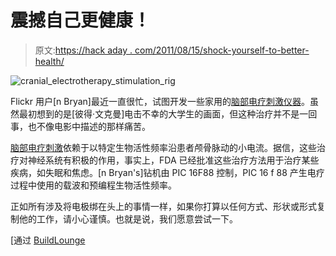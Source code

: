 # 震撼自己更健康！

> 原文:[https://hack aday . com/2011/08/15/shock-yourself-to-better-health/](https://hackaday.com/2011/08/15/shock-yourself-to-better-health/)

![cranial_electrotherapy_stimulation_rig](../Images/30c1a831d8cf0ccc6d56f8834e640478.png "cranial_electrotherapy_stimulation_rig")

Flickr 用户[n Bryan]最近一直很忙，试图开发一些家用的[脑部电疗刺激仪器](http://www.flickr.com/photos/bryan411/6040859417/in/pool-69453349@N00/)。虽然最初想到的是[彼得·文克曼]电击不幸的大学生的画面，但这种治疗并不是一回事，也不像电影中描述的那样痛苦。

[脑部电疗刺激](http://en.wikipedia.org/wiki/Cranial_electrotherapy_stimulation)依赖于以特定生物活性频率沿患者颅骨脉动的小电流。据信，这些治疗对神经系统有积极的作用，事实上，FDA 已经批准这些治疗方法用于治疗某些疾病，如失眠和焦虑。[n Bryan's]钻机由 PIC 16F88 控制，PIC 16 f 88 产生电疗过程中使用的载波和预编程生物活性频率。

正如所有涉及将电极绑在头上的事情一样，如果你打算以任何方式、形状或形式复制他的工作，请小心谨慎。也就是说，我们愿意尝试一下。

[通过 [BuildLounge](http://buildlounge.com/2011/08/15/hacking-your-nervous-system-with-ces-signals/)